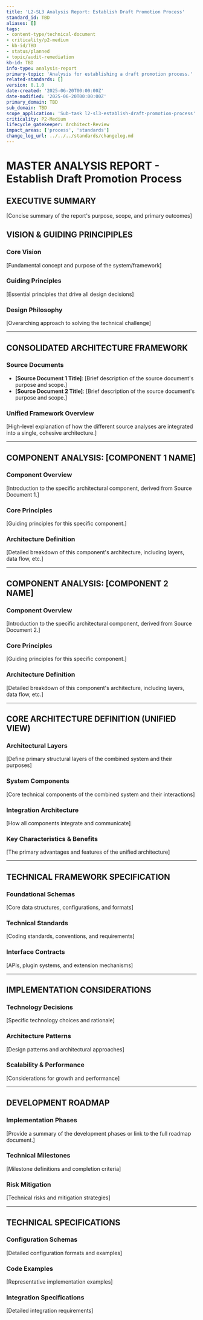 ```yaml
---
title: 'L2-SL3 Analysis Report: Establish Draft Promotion Process'
standard_id: TBD
aliases: []
tags:
- content-type/technical-document
- criticality/p2-medium
- kb-id/TBD
- status/planned
- topic/audit-remediation
kb-id: TBD
info-type: analysis-report
primary-topic: 'Analysis for establishing a draft promotion process.'
related-standards: []
version: 0.1.0
date-created: '2025-06-20T00:00:00Z'
date-modified: '2025-06-20T00:00:00Z'
primary_domain: TBD
sub_domain: TBD
scope_application: 'Sub-task l2-sl3-establish-draft-promotion-process'
criticality: P2-Medium
lifecycle_gatekeeper: Architect-Review
impact_areas: ['process', 'standards']
change_log_url: ../../../standards/changelog.md
---
```

# MASTER ANALYSIS REPORT - Establish Draft Promotion Process

## EXECUTIVE SUMMARY

[Concise summary of the report's purpose, scope, and primary outcomes]

## **VISION & GUIDING PRINCIPIPLES**

### Core Vision
[Fundamental concept and purpose of the system/framework]

### Guiding Principles
[Essential principles that drive all design decisions]

### Design Philosophy
[Overarching approach to solving the technical challenge]

---

## **CONSOLIDATED ARCHITECTURE FRAMEWORK**

### Source Documents
- **[Source Document 1 Title]**: [Brief description of the source document's purpose and scope.]
- **[Source Document 2 Title]**: [Brief description of the source document's purpose and scope.]

### Unified Framework Overview
[High-level explanation of how the different source analyses are integrated into a single, cohesive architecture.]

---

## **COMPONENT ANALYSIS: [COMPONENT 1 NAME]**

### Component Overview
[Introduction to the specific architectural component, derived from Source Document 1.]

### Core Principles
[Guiding principles for this specific component.]

### Architecture Definition
[Detailed breakdown of this component's architecture, including layers, data flow, etc.]

---

## **COMPONENT ANALYSIS: [COMPONENT 2 NAME]**

### Component Overview
[Introduction to the specific architectural component, derived from Source Document 2.]

### Core Principles
[Guiding principles for this specific component.]

### Architecture Definition
[Detailed breakdown of this component's architecture, including layers, data flow, etc.]

---

## **CORE ARCHITECTURE DEFINITION (UNIFIED VIEW)**

### Architectural Layers
[Define primary structural layers of the combined system and their purposes]

### System Components
[Core technical components of the combined system and their interactions]

### Integration Architecture
[How all components integrate and communicate]

### Key Characteristics & Benefits
[The primary advantages and features of the unified architecture]

---

## **TECHNICAL FRAMEWORK SPECIFICATION**

### Foundational Schemas
[Core data structures, configurations, and formats]

### Technical Standards
[Coding standards, conventions, and requirements]

### Interface Contracts
[APIs, plugin systems, and extension mechanisms]

---

## **IMPLEMENTATION CONSIDERATIONS**

### Technology Decisions
[Specific technology choices and rationale]

### Architecture Patterns
[Design patterns and architectural approaches]

### Scalability & Performance
[Considerations for growth and performance]

---

## **DEVELOPMENT ROADMAP**

### Implementation Phases
[Provide a summary of the development phases or link to the full roadmap document.]

### Technical Milestones
[Milestone definitions and completion criteria]

### Risk Mitigation
[Technical risks and mitigation strategies]

---

## **TECHNICAL SPECIFICATIONS**

### Configuration Schemas
[Detailed configuration formats and examples]

### Code Examples
[Representative implementation examples]

### Integration Specifications
[Detailed integration requirements] 